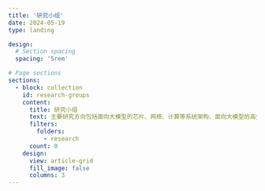 ```yaml
---
title: '研究小组'
date: 2024-05-19
type: landing

design:
  # Section spacing
  spacing: '5rem'

# Page sections
sections:
  - block: collection
    id: research-groups
    content:
      title: 研究小组
      text: 主要研究方向包括面向大模型的芯片、网络、计算等系统架构、面向大模型的高效能机器学习算法、大模型知识增强学习算法以及视觉大模型、语言大模型、多模态大模型、科学大模型、具身大模型和智能体系统。
      filters:
        folders:
          - research
      count: 0
    design:
      view: article-grid
      fill_image: false
      columns: 3
---
```

